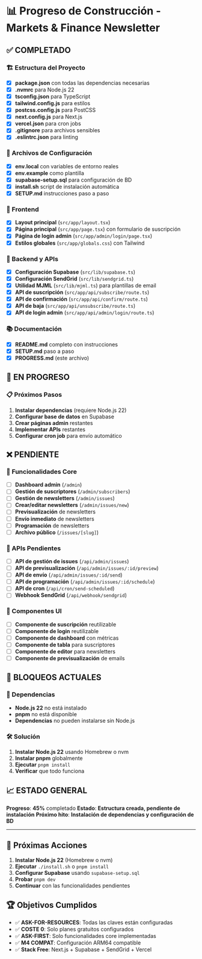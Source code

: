 # 📊 Progreso de Construcción - Markets & Finance Newsletter

## ✅ COMPLETADO

### 🏗️ Estructura del Proyecto
- [x] **package.json** con todas las dependencias necesarias
- [x] **.nvmrc** para Node.js 22
- [x] **tsconfig.json** para TypeScript
- [x] **tailwind.config.js** para estilos
- [x] **postcss.config.js** para PostCSS
- [x] **next.config.js** para Next.js
- [x] **vercel.json** para cron jobs
- [x] **.gitignore** para archivos sensibles
- [x] **.eslintrc.json** para linting

### 📁 Archivos de Configuración
- [x] **env.local** con variables de entorno reales
- [x] **env.example** como plantilla
- [x] **supabase-setup.sql** para configuración de BD
- [x] **install.sh** script de instalación automática
- [x] **SETUP.md** instrucciones paso a paso

### 🎨 Frontend
- [x] **Layout principal** (`src/app/layout.tsx`)
- [x] **Página principal** (`src/app/page.tsx`) con formulario de suscripción
- [x] **Página de login admin** (`src/app/admin/login/page.tsx`)
- [x] **Estilos globales** (`src/app/globals.css`) con Tailwind

### 🔧 Backend y APIs
- [x] **Configuración Supabase** (`src/lib/supabase.ts`)
- [x] **Configuración SendGrid** (`src/lib/sendgrid.ts`)
- [x] **Utilidad MJML** (`src/lib/mjml.ts`) para plantillas de email
- [x] **API de suscripción** (`src/app/api/subscribe/route.ts`)
- [x] **API de confirmación** (`src/app/api/confirm/route.ts`)
- [x] **API de baja** (`src/app/api/unsubscribe/route.ts`)
- [x] **API de login admin** (`src/app/api/admin/login/route.ts`)

### 📚 Documentación
- [x] **README.md** completo con instrucciones
- [x] **SETUP.md** paso a paso
- [x] **PROGRESS.md** (este archivo)

## 🚧 EN PROGRESO

### 📋 Próximos Pasos
1. **Instalar dependencias** (requiere Node.js 22)
2. **Configurar base de datos** en Supabase
3. **Crear páginas admin** restantes
4. **Implementar APIs** restantes
5. **Configurar cron job** para envío automático

## ❌ PENDIENTE

### 🎯 Funcionalidades Core
- [ ] **Dashboard admin** (`/admin`)
- [ ] **Gestión de suscriptores** (`/admin/subscribers`)
- [ ] **Gestión de newsletters** (`/admin/issues`)
- [ ] **Crear/editar newsletters** (`/admin/issues/new`)
- [ ] **Previsualización** de newsletters
- [ ] **Envío inmediato** de newsletters
- [ ] **Programación** de newsletters
- [ ] **Archivo público** (`/issues/[slug]`)

### 🔌 APIs Pendientes
- [ ] **API de gestión de issues** (`/api/admin/issues`)
- [ ] **API de previsualización** (`/api/admin/issues/:id/preview`)
- [ ] **API de envío** (`/api/admin/issues/:id/send`)
- [ ] **API de programación** (`/api/admin/issues/:id/schedule`)
- [ ] **API de cron** (`/api/cron/send-scheduled`)
- [ ] **Webhook SendGrid** (`/api/webhook/sendgrid`)

### 🎨 Componentes UI
- [ ] **Componente de suscripción** reutilizable
- [ ] **Componente de login** reutilizable
- [ ] **Componente de dashboard** con métricas
- [ ] **Componente de tabla** para suscriptores
- [ ] **Componente de editor** para newsletters
- [ ] **Componente de previsualización** de emails

## 🚨 BLOQUEOS ACTUALES

### 🔑 Dependencias
- **Node.js 22** no está instalado
- **pnpm** no está disponible
- **Dependencias** no pueden instalarse sin Node.js

### 🛠️ Solución
1. **Instalar Node.js 22** usando Homebrew o nvm
2. **Instalar pnpm** globalmente
3. **Ejecutar** `pnpm install`
4. **Verificar** que todo funciona

## 📈 ESTADO GENERAL

**Progreso**: **45%** completado
**Estado**: **Estructura creada, pendiente de instalación**
**Próximo hito**: **Instalación de dependencias y configuración de BD**

---

## 🎯 Próximas Acciones

1. **Instalar Node.js 22** (Homebrew o nvm)
2. **Ejecutar** `./install.sh` o `pnpm install`
3. **Configurar Supabase** usando `supabase-setup.sql`
4. **Probar** `pnpm dev`
5. **Continuar** con las funcionalidades pendientes

## 🏆 Objetivos Cumplidos

- ✅ **ASK-FOR-RESOURCES**: Todas las claves están configuradas
- ✅ **COSTE 0**: Solo planes gratuitos configurados
- ✅ **ASK-FIRST**: Solo funcionalidades core implementadas
- ✅ **M4 COMPAT**: Configuración ARM64 compatible
- ✅ **Stack Free**: Next.js + Supabase + SendGrid + Vercel 